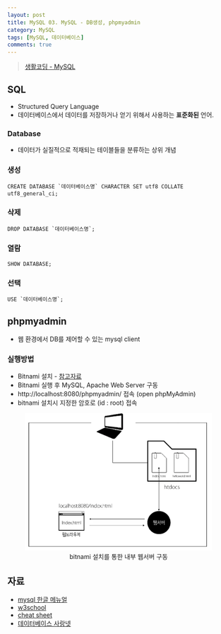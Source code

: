 ```yaml
---
layout: post
title: MySQL 03. MySQL - DB생성, phpmyadmin
category: MySQL
tags: [MySQL, 데이터베이스]
comments: true
---
```

> [생활코딩 - MySQL ](https://opentutorials.org/course/195)    

## SQL
- Structured Query Language
- 데이터베이스에서 데이터를 저장하거나 얻기 위해서 사용하는 **표준화된** 언어.

### Database
- 데이터가 실질적으로 적재되는 테이블들을 분류하는 상위 개념

### 생성

```shell
CREATE DATABASE `데이터베이스명` CHARACTER SET utf8 COLLATE utf8_general_ci;
```
### 삭제

```shell
DROP DATABASE `데이터베이스명`;
```
### 열람

```shell
SHOW DATABASE;
```

### 선택

```shell
USE `데이터베이스명`;
```


## phpmyadmin
- 웹 환경에서 DB를 제어할 수 있는 mysql client

### 실행방법
- Bitnami 설치 - [참고자료](https://opentutorials.org/course/1688/9338)
- Bitnami 실행 후 MySQL, Apache Web Server 구동
- http://localhost:8080/phpmyadmin/ 접속 (open phpMyAdmin)
- bitnami 설치시 지정한 암호로 (id : root) 접속


<center>
<figure>
<img src="/assets/post-img/mysql/bitnami.png" alt="views">
<figcaption>bitnami 설치를 통한 내부 웹서버 구동</figcaption>
</figure>
</center>

## 자료  
 - [mysql 한글 메뉴얼](http://www.mysqlkorea.com/sub.html?mcode=manual&scode=01&lang=k)
 - [w3school](https://www.w3schools.com/sql/default.asp)
 - [cheat sheet](http://cse.unl.edu/~sscott/ShowFiles/SQL/CheatSheet/SQLCheatSheet.html)
 - [데이터베이스 사랑넷](http://database.sarang.net/?criteria=mysql)
